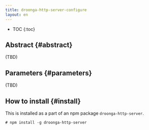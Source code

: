 ```yaml
---
title: droonga-http-server-configure
layout: en
---
```


* TOC
{:toc}

## Abstract {#abstract}

(TBD)

## Parameters {#parameters}

(TBD)

## How to install {#install}

This is installed as a part of an npm package `droonga-http-server`.

~~~
# npm install -g droonga-http-server
~~~

